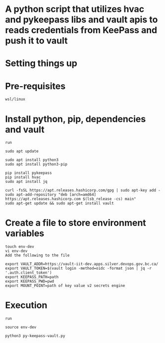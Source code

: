 # A python script that utilizes hvac and pykeepass libs and vault apis to reads credentials from KeePass and push it to vault #

# Setting things up #

# Pre-requisites #

```
wsl/linux
```

# Install python, pip, dependencies and vault #

```
run

sudo apt update

sudo apt install python3
sudo apt install python3-pip

pip install pykeepass
pip install hvac
sudo apt install jq

curl -fsSL https://apt.releases.hashicorp.com/gpg | sudo apt-key add -
sudo apt-add-repository "deb [arch=amd64] https://apt.releases.hashicorp.com $(lsb_release -cs) main"
sudo apt-get update && sudo apt-get install vault
```

# Create a file to store environment variables #

```
touch env-dev
vi env-dev
Add the following to the file
```

```
export VAULT_ADDR=https://vault-iit-dev.apps.silver.devops.gov.bc.ca/
export VAULT_TOKEN=$(vault login -method=oidc -format json | jq -r '.auth.client_token')
export KEEPASS_PATH=path
export KEEPASS_PWD=pwd
export MOUNT_POINT=path of key value v2 secrets engine
```

# Execution #

```
run

source env-dev

python3 py-keepass-vault.py

```
